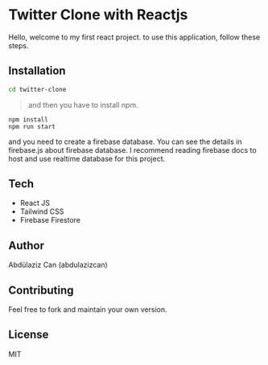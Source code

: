 # Twitter Clone with Reactjs

Hello, welcome to my first react project. 
to use this application, follow these steps.

## Installation

 ```bash   
cd twitter-clone
```
> and then you have to install npm.
```
npm install
npm run start
```

and you need to create a firebase database. 
You can see the details in firebase.js about firebase database.
I recommend reading firebase docs to host and use realtime database for this project.

## Tech
- React JS
- Tailwind CSS
- Firebase Firestore

## Author
Abdülaziz Can (abdulazizcan)

## Contributing
Feel free to fork and maintain your own version.

## License
MIT
